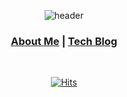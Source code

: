 <div align=center>
  
  <!-- https://github.com/kyechan99/capsule-render -->
  ![header](https://capsule-render.vercel.app/api?type=waving&color=907EAC&height=200&section=header&text=Jung%20Hyeonsu&fontSize=70&fontColor=0c2e3d)

  ### [About Me](https://hyeonsu-jung.vercel.app/) | [Tech Blog](https://junghyeonsu.com/)  </h3>

  <br />
  
  <!-- https://simpleicons.org/ 아이콘 -->
  <!-- https://shields.io/ 라벨 -->
    
  [![Hits](https://hits.seeyoufarm.com/api/count/incr/badge.svg?url=https%3A%2F%2Fgithub.com%2Fjunghyeonsu&count_bg=%23907EAC&title_bg=%23555555&icon=&icon_color=%23E7E7E7&title=hits&edge_flat=false)](https://hits.seeyoufarm.com)
  
</div>


